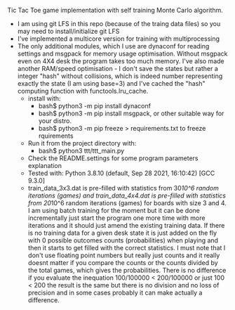   Tic Tac Toe game implementation with self training Monte Carlo algorithm.

* I am using git LFS in this repo (because of the traing data files) so you may need to install/initialize git LFS
* I've implemented a multicore version for training with multiprocessing
* The only additional modules, which I use are dynaconf for reading settings and msgpack for memory usage optimisation.
  Without msgpack even on 4X4 desk the program takes too much memory. I've also made another RAM/speed optimisation - I don't save the states but rather a integer "hash" without collisions, which is indeed number representing exactly the state (I am using base=3) and I've cached the "hash" computing function with functools.lru_cache.
    * install with:
      * bash$ python3 -m pip install dynaconf
      * bash$ python3 -m pip install msgpack,
         or other suitable way for your distro.
      * bash$ python3 -m pip freeze > requirements.txt to freeze rquirements
    * Run it from the project directory with:
        * bash$ python3 ttt/ttt_main.py
    * Check the README.settings for some program parameters explanation
    * Tested with:
        Python 3.8.10 (default, Sep 28 2021, 16:10:42) [GCC 9.3.0]
    * train_data_3x3.dat is pre-filled with statistics from 30*10^6 random iterations (games) and train_data_4x4.dat is pre-filled with statistics from 20*10^6 random iterations (games) for boards with size 3 and 4. I am using batch training for the moment but it can be done incrementally just start the program one more time with more iterations and it should just amend the existing training data. If there is no training data for a given desk state it is just added on the fly with 0 possible outcomes counts (probabilities) when playing and then it starts to get filled with the correct statistics. I must note that I don't use floating point numbers but really just counts and it really doesnt matter if you compare the counts or the counts divided by the total games, which gives the probabilities. There is no difference if you evaluate the inequation 100/100000 < 200/100000  or just 100 < 200 the result is the same but there is no division and no loss of precision and in some cases probably it can make actually a difference.
